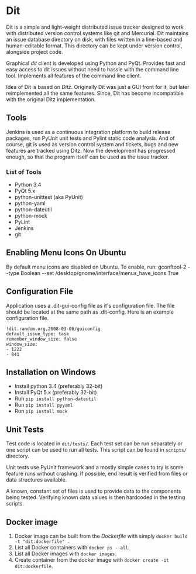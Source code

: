 # Dit

Dit is a simple and light-weight distributed issue tracker designed
to work with distributed version control systems like git and Mercurial.
Dit maintains an issue database directory on disk, with
files written in a line-based and human-editable format. This
directory can be kept under version control, alongside project code.

Graphical *dit* client is developed using Python and PyQt. Provides
fast and easy access to dit issues without need to hassle with the
command line tool. Implements all features of the command line client.

Idea of Dit is based on *Ditz*. Originally Dit was just a GUI front
for it, but later reimplemented all the same features. Since, Dit
has become incompatible with the original Ditz implementation.

## Tools

Jenkins is used as a continuous integration platform to build
release packages, run PyUnit unit tests and Pylint static code analysis.
And of course, git is used as version control system and tickets, bugs
and new features are tracked using Ditz. Now the development has progressed
enough, so that the program itself can be used as the issue tracker.


### List of Tools

 - Python 3.4
 - PyQt 5.x
 - python-unittest (aka PyUnit)
 - python-yaml
 - python-dateutil
 - python-mock
 - PyLint
 - Jenkins
 - git


## Enabling Menu Icons On Ubuntu

By default menu icons are disabled on Ubuntu.
To enable, run:
    gconftool-2 --type Boolean --set /desktop/gnome/interface/menus_have_icons True


## Configuration File

Application uses a .dit-gui-config file as it's configuration file.
The file should be located at the same path as .dit-config.
Here is an example configuration file.

    !dit.random.org,2008-03-06/guiconfig
    default_issue_type: task
    remember_window_size: false
    window_size:
    - 1222
    - 841


## Installation on Windows

  - Install python 3.4 (preferably 32-bit)
  - Install PyQt 5.x (preferably 32-bit)
  - Run `pip install python-dateutil`
  - Run `pip install pyyaml`
  - Run `pip install mock`


## Unit Tests

Test code is located in `dit/tests/`. Each test set can be run
separately or one script can be used to run all tests. This
script can be found in `scripts/` directory.

Unit tests use PyUnit framework and a mostly simple cases to
try is some feature runs without crashing. If possible, end
result is verified from files or data structures available.

A known, constant set of files is used to provide data to the
components being tested. Verifying known data values is then
hardcoded in the testing scripts.

## Docker image

  1. Docker image can be built from the _Dockerfile_ with simply
     `docker build -t "dit:dockerfile" .`
  2. List all Docker containers with `docker ps --all`.
  3. List all Docker images with `docker images`.
  4. Create container from the docker image with
     `docker create -it dit:dockerfile`.
